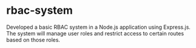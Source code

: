 # rbac-system
Developed a basic RBAC system in a Node.js application using Express.js. The  system will manage user roles and restrict access to certain routes based on those roles.
